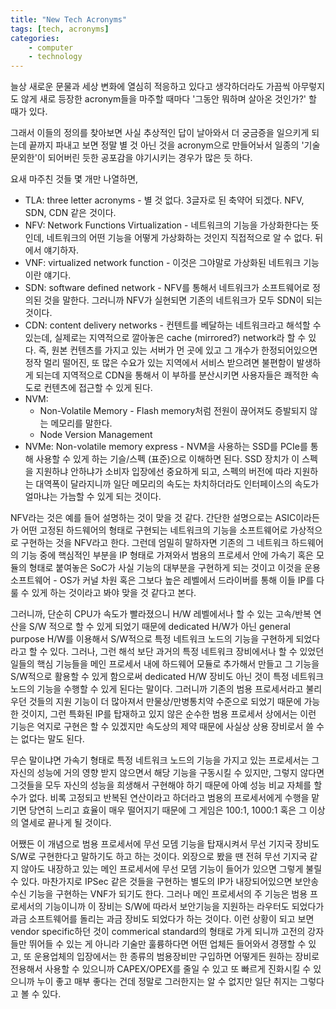 ```yaml
---
title: "New Tech Acronyms"
tags: [tech, acronyms]
categories:
    - computer
    - technology
---
```


늘상 새로운 문물과 세상 변화에 열심히 적응하고 있다고 생각하더라도 가끔씩 아무렇지도 않게 새로 등장한 acronym들을 마주할 때마다 '그동안 뭐하며 살아온 것인가?' 할 때가 있다.

그래서 이들의 정의를 찾아보면 사실 추상적인 답이 날아와서 더 궁금증을 일으키게 되는데 끝까지 파내고 보면 정말 별 것 아닌 것을 acronym으로 만들어놔서 일종의 '기술 문외한'이 되어버린 듯한 공포감을 야기시키는 경우가 많은 듯 하다.

요새 마주친 것들 몇 개만 나열하면,

- TLA: three letter acronyms - 별 것 없다. 3글자로 된 축약어 되겠다. NFV, SDN, CDN 같은 것이다.
- NFV: Network Functions Virtualization - 네트워크의 기능을 가상화한다는 뜻인데, 네트워크의 어떤 기능을 어떻게 가상화하는 것인지 직접적으로 알 수 없다. 뒤에서 얘기하자.
- VNF: virtualized network function - 이것은 그야말로 가상화된 네트워크 기능이란 얘기다.
- SDN: software defined network - NFV를 통해서 네트워크가 소프트웨어로 정의된 것을 말한다. 그러니까 NFV가 실현되면 기존의 네트워크가 모두 SDN이 되는 것이다. 
- CDN: content delivery networks - 컨텐트를 베달하는 네트워크라고 해석할 수 있는데, 실제로는 지역적으로 깔아놓은 cache (mirrored?) network라 할 수 있다. 즉, 원본 컨텐츠를 가지고 있는 서버가 먼 곳에 있고 그 개수가 한정되어있으면 정작 멀리 떨어진, 또 많은 수요가 있는 지역에서 서비스 받으려면 불편함이 발생하게 되는데 지역적으로 CDN을 통해서 이 부하를 분산시키면 사용자들은 쾌적한 속도로 컨텐츠에 접근할 수 있게 된다.
- NVM: 
    - Non-Volatile Memory - Flash memory처럼 전원이 끊어져도 증발되지 않는 메모리를 말한다. 
    - Node Version Management
- NVMe: Non-volatile memory express - NVM을 사용하는 SSD를 PCIe를 통해 사용할 수 있게 하는 기슬/스펙 (표준)으로 이해하면 된다. SSD 장치가 이 스펙을 지원하냐 안하냐가 소비자 입장에선 중요하게 되고, 스펙의 버전에 따라 지원하는 대역폭이 달라지니까 일단 메모리의 속도는 차치하더라도 인터페이스의 속도가 얼마냐는 가늠할 수 있게 되는 것이다. 

NFV라는 것은 예를 들어 설명하는 것이 맞을 것 같다. 간단한 설명으로는 ASIC이라든가 어떤 고정된 하드웨어의 형태로 구현되는 네트워크의 기능을 소프트웨어로 가상적으로 구현하는 것을 NFV라고 한다. 그런데 엄밀히 말하자면 기존의 그 네트워크 하드웨어의 기능 중에 핵심적인 부분을 IP 형태로 가져와서 범용의 프로세서 안에 가속기 혹은 모듈의 형태로 붙여놓은 SoC가 사실 기능의 대부분을 구현하게 되는 것이고 이것을 운용 소프트웨어 - OS가 커널 차원 혹은 그보다 높은 레벨에서 드라이버를 통해 이들 IP를 다룰 수 있게 하는 것이라고 봐야 맞을 것 같다고 본다. 

그러니까, 단순히 CPU가 속도가 빨라졌으니 H/W 레벨에서나 할 수 있는 고속/반복 연산을 S/W 적으로 할 수 있게 되었기 때문에 dedicated H/W가 아닌 general purpose H/W를 이용해서 S/W적으로 특정 네트워크 노드의 기능을 구현하게 되었다 라고 할 수 있다. 그러나, 그런 해석 보단 과거의 특정 네트워크 장비에서나 할 수 있었던 일들의 핵심 기능들을 메인 프로세서 내에 하드웨어 모듈로 추가해서 만들고 그 기능을 S/W적으로 활용할 수 있게 함으로써 dedicated H/W 장비도 아닌 것이 특정 네트워크 노드의 기능을 수행할 수 있게 된다는 말이다. 그러니까 기존의 범용 프로세서라고 불리우던 것들의 지원 기능이 더 많아져서 만물상/만병통치약 수준으로 되었기 때문에 가능한 것이지, 그런 특화된 IP를 탑재하고 있지 않은 순수한 범용 프로세서 상에서는 이런 기능은 억지로 구현은 할 수 있겠지만 속도상의 제약 때문에 사실상 상용 장비로서 쓸 수는 없다는 말도 된다.

무슨 말이냐면 가속기 형태로 특정 네트워크 노드의 기능을 가지고 있는 프로세서는 그 자신의 성능에 거의 영향 받지 않으면서 해당 기능을 구동시킬 수 있지만, 그렇지 않다면 그것들을 모두 자신의 성능을 희생해서 구현해야 하기 때문에 아예 성능 비교 자체를 할 수가 없다. 비록 고정되고 반복된 연산이라고 하더라고 범용의 프로세서에게 수행을 맡기면 당연히 느리고 효율이 매우 떨어지기 때문에 그 게임은 100:1, 1000:1 혹은 그 이상의 열세로 끝나게 될 것이다. 

어쨌든 이 개념으로 범용 프로세서에 무선 모뎀 기능을 탑재시켜서 무선 기지국 장비도 S/W로 구현한다고 말하기도 하고 하는 것이다. 외장으로 봤을 땐 전혀 무선 기지국 같지 않아도 내장하고 있는 메인 프로세서에 무선 모뎀 기능이 들어가 있으면 그렇게 불릴 수 있다. 마찬가지로 IPSec 같은 것들을 구현하는 별도의 IP가 내장되어있으면 보안송수신 기능을 구현하는 VNF가 되기도 한다. 그러나 메인 프로세서의 주 기능은 범용 프로세서의 기능이니까 이 장비는 S/W에 따라서 보안기능을 지원하는 라우터도 되었다가 과금 소프트웨어를 돌리는 과금 장비도 되었다가 하는 것이다. 이런 상황이 되고 보면 vendor specific하던 것이 commerical standard의 형태로 가게 되니까 고전의 강자들만 뛰어들 수 있는 게 아니라 기술만 훌륭하다면 어떤 업체든 들어와서 경쟁할 수 있고, 또 운용업체의 입장에서는 한 종류의 범용장비만 구입하면 어떻게든 원하는 장비로 전용해서 사용할 수 있으니까 CAPEX/OPEX를 줄일 수 있고 또 빠르게 진화시킬 수 있으니까 누이 좋고 매부 좋다는 건데 정말로 그러한지는 알 수 없지만 일단 취지는 그렇다고 볼 수 있다.

